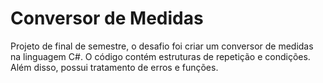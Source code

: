 # Conversor de Medidas
 Projeto de final de semestre, o desafio foi criar um conversor de medidas na linguagem C#. O código contém estruturas de repetição e condições. Além disso, possui tratamento de erros e funções.
